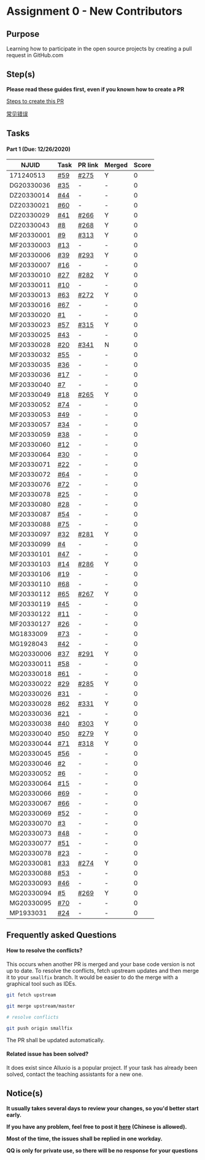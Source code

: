# Assignment 0 - New Contributors

## Purpose

Learning how to participate in the open source projects by creating a pull request in GitHub.com

## Step(s)

**Please read these guides first, even if you known how to create a PR**

[Steps to create this PR](How-To.md)

[常见错误](Errors.md)

## Tasks

#### Part 1 (Due: 12/26/2020)

| NJUID | Task | PR link | Merged | Score |
|---|---|---|---|---|
171240513 |[#59](https://github.com/PasaLab/MR-Course-Assignments/blob/fall-2020/issue_list.md#task-59) | [#275](https://github.com/fluid-cloudnative/fluid/pull/275) | Y | 0 |
DG20330036 |[#35](https://github.com/PasaLab/MR-Course-Assignments/blob/fall-2020/issue_list.md#task-35) | - | - | 0 |
DZ20330014 |[#44](https://github.com/PasaLab/MR-Course-Assignments/blob/fall-2020/issue_list.md#task-44) | - | - | 0 |
DZ20330021 |[#60](https://github.com/PasaLab/MR-Course-Assignments/blob/fall-2020/issue_list.md#task-60) | - | - | 0 |
DZ20330029 |[#41](https://github.com/PasaLab/MR-Course-Assignments/blob/fall-2020/issue_list.md#task-41) | [#266](https://github.com/fluid-cloudnative/fluid/pull/266) | Y | 0 |
DZ20330043 |[#8](https://github.com/PasaLab/MR-Course-Assignments/blob/fall-2020/issue_list.md#task-8) | [ #268](https://github.com/fluid-cloudnative/fluid/pull/268) | Y | 0 |
MF20330001 |[#9](https://github.com/PasaLab/MR-Course-Assignments/blob/fall-2020/issue_list.md#task-9) | [#313](https://github.com/fluid-cloudnative/fluid/pull/313) | Y | 0 |
MF20330003 |[#13](https://github.com/PasaLab/MR-Course-Assignments/blob/fall-2020/issue_list.md#task-13) | - | - | 0 |
MF20330006 |[#39](https://github.com/PasaLab/MR-Course-Assignments/blob/fall-2020/issue_list.md#task-39) | [#293](https://github.com/fluid-cloudnative/fluid/pull/293) | Y | 0 |
MF20330007 |[#16](https://github.com/PasaLab/MR-Course-Assignments/blob/fall-2020/issue_list.md#task-16) | - | - | 0 |
MF20330010 |[#27](https://github.com/PasaLab/MR-Course-Assignments/blob/fall-2020/issue_list.md#task-27) | [#282](https://github.com/fluid-cloudnative/fluid/pull/282) | Y | 0 |
MF20330011 |[#10](https://github.com/PasaLab/MR-Course-Assignments/blob/fall-2020/issue_list.md#task-10) | - | - | 0 |
MF20330013 |[#63](https://github.com/PasaLab/MR-Course-Assignments/blob/fall-2020/issue_list.md#task-63) | [#272](https://github.com/fluid-cloudnative/fluid/pull/272) | Y | 0 |
MF20330016 |[#67](https://github.com/PasaLab/MR-Course-Assignments/blob/fall-2020/issue_list.md#task-67) | - | - | 0 |
MF20330020 |[#1](https://github.com/PasaLab/MR-Course-Assignments/blob/fall-2020/issue_list.md#task-1) | - | - | 0 |
MF20330023 |[#57](https://github.com/PasaLab/MR-Course-Assignments/blob/fall-2020/issue_list.md#task-57) | [#315](https://github.com/fluid-cloudnative/fluid/pull/315) | Y | 0 |
MF20330025 |[#43](https://github.com/PasaLab/MR-Course-Assignments/blob/fall-2020/issue_list.md#task-43) | - | - | 0 |
MF20330028 |[#20](https://github.com/PasaLab/MR-Course-Assignments/blob/fall-2020/issue_list.md#task-20) | [#341](https://github.com/fluid-cloudnative/fluid/pull/341) | N | 0 |
MF20330032 |[#55](https://github.com/PasaLab/MR-Course-Assignments/blob/fall-2020/issue_list.md#task-55) | - | - | 0 |
MF20330035 |[#36](https://github.com/PasaLab/MR-Course-Assignments/blob/fall-2020/issue_list.md#task-36) | - | - | 0 |
MF20330036 |[#17](https://github.com/PasaLab/MR-Course-Assignments/blob/fall-2020/issue_list.md#task-17) | - | - | 0 |
MF20330040 |[#7](https://github.com/PasaLab/MR-Course-Assignments/blob/fall-2020/issue_list.md#task-7) | - | - | 0 |
MF20330049 |[#18](https://github.com/PasaLab/MR-Course-Assignments/blob/fall-2020/issue_list.md#task-18) | [#265](https://github.com/fluid-cloudnative/fluid/pull/265#issue-509854555) | Y | 0 |
MF20330052 |[#74](https://github.com/PasaLab/MR-Course-Assignments/blob/fall-2020/issue_list.md#task-74) | - | - | 0 |
MF20330053 |[#49](https://github.com/PasaLab/MR-Course-Assignments/blob/fall-2020/issue_list.md#task-49) | - | - | 0 |
MF20330057 |[#34](https://github.com/PasaLab/MR-Course-Assignments/blob/fall-2020/issue_list.md#task-34) | - | - | 0 |
MF20330059 |[#38](https://github.com/PasaLab/MR-Course-Assignments/blob/fall-2020/issue_list.md#task-38) | - | - | 0 |
MF20330060 |[#12](https://github.com/PasaLab/MR-Course-Assignments/blob/fall-2020/issue_list.md#task-12) | - | - | 0 |
MF20330064 |[#30](https://github.com/PasaLab/MR-Course-Assignments/blob/fall-2020/issue_list.md#task-30) | - | - | 0 |
MF20330071 |[#22](https://github.com/PasaLab/MR-Course-Assignments/blob/fall-2020/issue_list.md#task-22) | - | - | 0 |
MF20330072 |[#64](https://github.com/PasaLab/MR-Course-Assignments/blob/fall-2020/issue_list.md#task-64) | - | - | 0 |
MF20330076 |[#72](https://github.com/PasaLab/MR-Course-Assignments/blob/fall-2020/issue_list.md#task-72) | - | - | 0 |
MF20330078 |[#25](https://github.com/PasaLab/MR-Course-Assignments/blob/fall-2020/issue_list.md#task-25) | - | - | 0 |
MF20330080 |[#28](https://github.com/PasaLab/MR-Course-Assignments/blob/fall-2020/issue_list.md#task-28) | - | - | 0 |
MF20330087 |[#54](https://github.com/PasaLab/MR-Course-Assignments/blob/fall-2020/issue_list.md#task-54) | - | - | 0 |
MF20330088 |[#75](https://github.com/PasaLab/MR-Course-Assignments/blob/fall-2020/issue_list.md#task-75) | - | - | 0 |
MF20330097 |[#32](https://github.com/PasaLab/MR-Course-Assignments/blob/fall-2020/issue_list.md#task-32) | [#281](https://github.com/fluid-cloudnative/fluid/pull/281) | Y | 0 |
MF20330099 |[#4](https://github.com/PasaLab/MR-Course-Assignments/blob/fall-2020/issue_list.md#task-4) | - | - | 0 |
MF20330101 |[#47](https://github.com/PasaLab/MR-Course-Assignments/blob/fall-2020/issue_list.md#task-47) | - | - | 0 |
MF20330103 |[#14](https://github.com/PasaLab/MR-Course-Assignments/blob/fall-2020/issue_list.md#task-14) | [#286](https://github.com/fluid-cloudnative/fluid/pull/286) | Y | 0 |
MF20330106 |[#19](https://github.com/PasaLab/MR-Course-Assignments/blob/fall-2020/issue_list.md#task-19) | - | - | 0 |
MF20330110 |[#68](https://github.com/PasaLab/MR-Course-Assignments/blob/fall-2020/issue_list.md#task-68) | - | - | 0 |
MF20330112 |[#65](https://github.com/PasaLab/MR-Course-Assignments/blob/fall-2020/issue_list.md#task-65) | [#267](https://github.com/fluid-cloudnative/fluid/pull/267) | Y | 0 |
MF20330119 |[#45](https://github.com/PasaLab/MR-Course-Assignments/blob/fall-2020/issue_list.md#task-45) | - | - | 0 |
MF20330122 |[#11](https://github.com/PasaLab/MR-Course-Assignments/blob/fall-2020/issue_list.md#task-11) | - | - | 0 |
MF20330127 |[#26](https://github.com/PasaLab/MR-Course-Assignments/blob/fall-2020/issue_list.md#task-26) | - | - | 0 |
MG1833009 |[#73](https://github.com/PasaLab/MR-Course-Assignments/blob/fall-2020/issue_list.md#task-73) | - | - | 0 |
MG1928043 |[#42](https://github.com/PasaLab/MR-Course-Assignments/blob/fall-2020/issue_list.md#task-42) | - | - | 0 |
MG20330006 |[#37](https://github.com/PasaLab/MR-Course-Assignments/blob/fall-2020/issue_list.md#task-37) | [#291](https://github.com/fluid-cloudnative/fluid/pull/291) | Y | 0 |
MG20330011 |[#58](https://github.com/PasaLab/MR-Course-Assignments/blob/fall-2020/issue_list.md#task-58) | - | - | 0 |
MG20330018 |[#61](https://github.com/PasaLab/MR-Course-Assignments/blob/fall-2020/issue_list.md#task-61) | - | - | 0 |
MG20330022 |[#29](https://github.com/PasaLab/MR-Course-Assignments/blob/fall-2020/issue_list.md#task-29) | [#285](https://github.com/fluid-cloudnative/fluid/pull/285#issue-511460298) | Y | 0 |
MG20330026 |[#31](https://github.com/PasaLab/MR-Course-Assignments/blob/fall-2020/issue_list.md#task-31) | - | - | 0 |
MG20330028 |[#62](https://github.com/PasaLab/MR-Course-Assignments/blob/fall-2020/issue_list.md#task-62) | [#331](https://github.com/fluid-cloudnative/fluid/pull/331) | Y | 0 |
MG20330036 |[#21](https://github.com/PasaLab/MR-Course-Assignments/blob/fall-2020/issue_list.md#task-21) | - | - | 0 |
MG20330038 |[#40](https://github.com/PasaLab/MR-Course-Assignments/blob/fall-2020/issue_list.md#task-40) | [#303](https://github.com/fluid-cloudnative/fluid/pull/303) | Y | 0 |
MG20330040 |[#50](https://github.com/PasaLab/MR-Course-Assignments/blob/fall-2020/issue_list.md#task-50) | [#279](https://github.com/fluid-cloudnative/fluid/pull/279) | Y | 0 |
MG20330044 |[#71](https://github.com/PasaLab/MR-Course-Assignments/blob/fall-2020/issue_list.md#task-71) | [#318](https://github.com/fluid-cloudnative/fluid/pull/318) | Y | 0 |
MG20330045 |[#56](https://github.com/PasaLab/MR-Course-Assignments/blob/fall-2020/issue_list.md#task-56) | - | - | 0 |
MG20330046 |[#2](https://github.com/PasaLab/MR-Course-Assignments/blob/fall-2020/issue_list.md#task-2) | - | - | 0 |
MG20330052 |[#6](https://github.com/PasaLab/MR-Course-Assignments/blob/fall-2020/issue_list.md#task-6) | - | - | 0 |
MG20330064 |[#15](https://github.com/PasaLab/MR-Course-Assignments/blob/fall-2020/issue_list.md#task-15) | - | - | 0 |
MG20330066 |[#69](https://github.com/PasaLab/MR-Course-Assignments/blob/fall-2020/issue_list.md#task-69) | - | - | 0 |
MG20330067 |[#66](https://github.com/PasaLab/MR-Course-Assignments/blob/fall-2020/issue_list.md#task-66) | - | - | 0 |
MG20330069 |[#52](https://github.com/PasaLab/MR-Course-Assignments/blob/fall-2020/issue_list.md#task-52) | - | - | 0 |
MG20330070 |[#3](https://github.com/PasaLab/MR-Course-Assignments/blob/fall-2020/issue_list.md#task-3) | - | - | 0 |
MG20330073 |[#48](https://github.com/PasaLab/MR-Course-Assignments/blob/fall-2020/issue_list.md#task-48) | - | - | 0 |
MG20330077 |[#51](https://github.com/PasaLab/MR-Course-Assignments/blob/fall-2020/issue_list.md#task-51) | - | - | 0 |
MG20330078 |[#23](https://github.com/PasaLab/MR-Course-Assignments/blob/fall-2020/issue_list.md#task-23) | - | - | 0 |
MG20330081 |[#33](https://github.com/PasaLab/MR-Course-Assignments/blob/fall-2020/issue_list.md#task-33) | [#274](https://github.com/fluid-cloudnative/fluid/pull/274#pullrequestreview-517446807) | Y | 0 |
MG20330088 |[#53](https://github.com/PasaLab/MR-Course-Assignments/blob/fall-2020/issue_list.md#task-53) | - | - | 0 |
MG20330093 |[#46](https://github.com/PasaLab/MR-Course-Assignments/blob/fall-2020/issue_list.md#task-46) | - | - | 0 |
MG20330094 |[#5](https://github.com/PasaLab/MR-Course-Assignments/blob/fall-2020/issue_list.md#task-5) | [#269](https://github.com/fluid-cloudnative/fluid/pull/269) | Y | 0 |
MG20330095 |[#70](https://github.com/PasaLab/MR-Course-Assignments/blob/fall-2020/issue_list.md#task-70) | - | - | 0 |
MP1933031 |[#24](https://github.com/PasaLab/MR-Course-Assignments/blob/fall-2020/issue_list.md#task-24) | - | - | 0 |



## Frequently asked Questions

#### How to resolve the conflicts?

This occurs when another PR is merged and your base code version is not up to date. To resolve the conflicts, fetch upstream updates and then merge it to your `smallfix` branch. It would be easier to do the merge with a graphical tool such as IDEs.

```bash
git fetch upstream

git merge upstream/master

# resolve conflicts

git push origin smallfix
```

The PR shall be updated automatically.

#### Related issue has been solved?

It does exist since Alluxio is a popular project. If your task has already been solved, contact the teaching assistants for a new one.

## Notice(s)

**It usually takes several days to review your changes, so you'd better start early.**

**If you have any problem, feel free to post it [here](https://github.com/PasaLab/MR-Course-Assignments/blob/fall-2020/issue_list.md###task-1/issues/new?template=question-template.md) (Chinese is allowed).**

**Most of the time, the issues shall be replied in one workday.**

**QQ is only for private use, so there will be no response for your questions**

